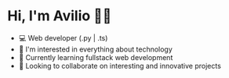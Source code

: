 # Hi, I'm Avilio 👋🏻

- 💻 Web developer (.py | .ts)
- 👀 I'm interested in everything about technology
- 🌱 Currently learning fullstack web development
- 💞️ Looking to collaborate on interesting and innovative projects

